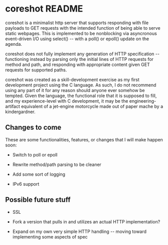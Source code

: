 coreshot README
===============

coreshot is a minimalist http server that supports responding with file payloads to GET requests with the intended function of being able to serve static webpages. This is implemented to be nonblocking via asyncronous event-driven I/O using select() -- with a poll() or epoll() update on the agenda.

coreshot does not fully implement any generation of HTTP specification -- functioning instead by parsing only the initial lines of HTTP requests for method and path, and responding with appropriate content given GET requests for supported paths. <explain how to configure this>  

coreshot was created as a skill-development exercise as my first development project using the C language. As such, I do not recommend using any part of it for any reason should anyone ever somehow be tempted. Given the language, the functional role that it is supposed to fill, and my experience-level with C development, it may be the engineering-artifact equivalent of a jet-engine motorcycle made out of paper mache by a kindergardner.

Changes to come
-----------

These are some functionalities, features, or changes that I will make happen soon:

- Switch to poll or epoll

- Rewrite method/path parsing to be cleaner

- Add some sort of logging

- IPv6 support

Possible future stuff
-----------

- SSL 

- Fork a version that pulls in and utilizes an actual HTTP implementation?

- Expand on my own very simple HTTP handling -- moving toward implementing some aspects of spec
